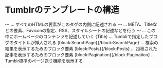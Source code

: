 # Tumblrのテンプレートの構造
 <html>～</html> … すべてのHTMLの要素がこのタグの内側に記述される
 <head>～</head> … META、Titleなどの要素、Faviconの指定、RSS、スタイルシートの記述などを行う
 <body>～</body> … この中にホームページのコンテンツを記述していく
 {Title} … Tumblrで指定したブログのタイトルが挿入される
 {block:SearchPage}{/block:SearchPage} … 検索の結果を表示するためのブロック要素
 {block:Posts}{/block:Posts} … 投稿された記事を表示するためのブロック要素
 {block:Pagination}{/block:Pagination} …Tumblr標準のページ送り機能を表示する
